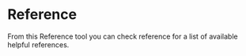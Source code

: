 # Reference
From this Reference tool you can check reference for a list of available helpful references.
